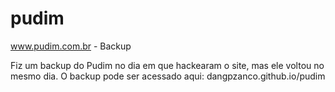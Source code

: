 # pudim
www.pudim.com.br - Backup

Fiz um backup do Pudim no dia em que hackearam o site, mas ele voltou no mesmo dia.
O backup pode ser acessado aqui: dangpzanco.github.io/pudim
